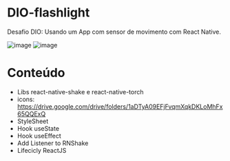 # DIO-flashlight

Desafio DIO: Usando um App com sensor de movimento com React Native.


![image](https://user-images.githubusercontent.com/58982230/175164837-1c6f62be-3e9a-4155-84b2-5288b9ea6106.png)
![image](https://user-images.githubusercontent.com/58982230/175164875-7676fa43-4023-43ab-9e0a-770d1e3ca6ee.png)


# Conteúdo
- Libs react-native-shake e react-native-torch
- icons: https://drive.google.com/drive/folders/1aDTyA09EFjFvqmXqkDKLoMhFx65QQExQ
- StyleSheet
- Hook useState
- Hook useEffect
- Add Listener to RNShake
- Lifecicly ReactJS
